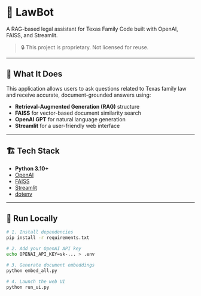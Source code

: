 # 📘 LawBot

A RAG-based legal assistant for Texas Family Code built with OpenAI, FAISS, and Streamlit.

> 🔒 This project is proprietary. Not licensed for reuse.

---

## 🧠 What It Does

This application allows users to ask questions related to Texas family law and receive accurate, document-grounded answers using:

- **Retrieval-Augmented Generation (RAG)** structure
- **FAISS** for vector-based document similarity search
- **OpenAI GPT** for natural language generation
- **Streamlit** for a user-friendly web interface

---

## 🏗️ Tech Stack

- **Python 3.10+**
- [OpenAI](https://platform.openai.com/docs/)
- [FAISS](https://github.com/facebookresearch/faiss)
- [Streamlit](https://streamlit.io/)
- [dotenv](https://pypi.org/project/python-dotenv/)

---

## 🚀 Run Locally

```bash
# 1. Install dependencies
pip install -r requirements.txt

# 2. Add your OpenAI API key
echo OPENAI_API_KEY=sk-... > .env

# 3. Generate document embeddings
python embed_all.py

# 4. Launch the web UI
python run_ui.py
